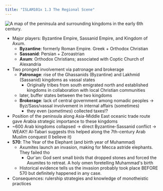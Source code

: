 ```yaml
---
title: "ISLAM101x 1.3 The Regional Scene"
---
```


![A map of the peninsula and surrounding kingdoms in the early 6th century.](1-2map.png)

  - Major players: Byzantine Empire, Sassanid Empire, and Kingdom of Axum.
      - **Byzantine**: formerly Roman Empire. Greek + Orthodox Christian
      - **Sassanid**: Persian + Zoroastrian
      - **Axum**: Orthodox Christians; associated with Coptic Church of Alexandria
  - Two pronged involvement via patronage and brokerage
      - **Patronage**: rise of the Ghassanids (Byzantine) and Lakhmid (Sassanid) kingdoms as vassal states
          - Originally tribes from south emigrated north and established kingdoms in collaboration with local Christian communities
      - later, buffer states between the two kingdoms
      - **Brokerage**: lack of central government among nomadic peoples → Byz/Sass/vassal involvement in internal affairs (sometimes)
          - they even (*sometimes*) collected taxes\!?
  - Position of the peninsula along Asia-Middle East oceanic trade route gave Arabia strategic importance to these kingdoms
  - \~600 Arab kingdoms collapsed → direct Byzantine-Sassanid conflict → WEAK\!\! Al-Tabari suggests this helped along the 7th-century Arab Muslim conquest (I believe it)
  - <span class="underline">**570**</span>: The Year of the Elephant (and birth year of Muhammad)
      - Axumites launch an invasion, making for Mecca astride elephants. They failed tho
          - Qur'an: God sent small birds that dropped stones and forced the Axumites to retreat. A holy omen foretelling Muhammad's birth
      - Historical evidence tells us the invasion probably took place BEFORE 570 but definitely happened in any case.
  - Consequences: rulership strategies and knowledge of monotheistic practices
